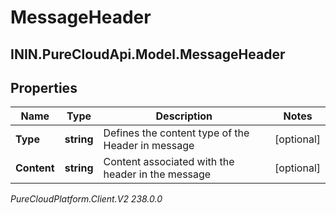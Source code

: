 # MessageHeader

## ININ.PureCloudApi.Model.MessageHeader

## Properties

|Name | Type | Description | Notes|
|------------ | ------------- | ------------- | -------------|
| **Type** | **string** | Defines the content type of the Header in message | [optional] |
| **Content** | **string** | Content associated with the header in the message | [optional] |



_PureCloudPlatform.Client.V2 238.0.0_
